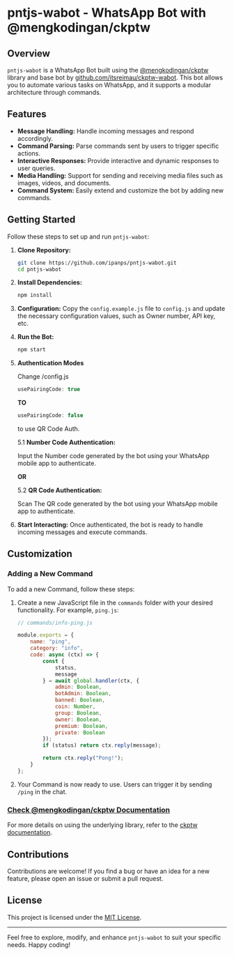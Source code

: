 # pntjs-wabot - WhatsApp Bot with @mengkodingan/ckptw


## Overview

`pntjs-wabot` is a WhatsApp Bot built using the [@mengkodingan/ckptw](https://ckptw.mengkodingan.my.id/) library and base bot by [github.com/itsreimau/ckptw-wabot](https://github.com/itsreimau/ckptw-wabot.git). This bot allows you to automate various tasks on WhatsApp, and it supports a modular architecture through commands.

## Features

- **Message Handling:** Handle incoming messages and respond accordingly.
- **Command Parsing:** Parse commands sent by users to trigger specific actions.
- **Interactive Responses:** Provide interactive and dynamic responses to user queries.
- **Media Handling:** Support for sending and receiving media files such as images, videos, and documents.
- **Command System:** Easily extend and customize the bot by adding new commands.

## Getting Started

Follow these steps to set up and run `pntjs-wabot`:

1. **Clone Repository:**
   ```bash
   git clone https://github.com/ipanps/pntjs-wabot.git
   cd pntjs-wabot
   ```

2. **Install Dependencies:**
   ```bash
   npm install
   ```

3. **Configuration:**
   Copy the `config.example.js` file to `config.js` and update the necessary configuration values, such as Owner number, API key, etc.

4. **Run the Bot:**
   ```bash
   npm start
   ```
5. **Authentication Modes**
   
   Change /config.js
   ```javascript
   usePairingCode: true
   ```
   **TO**
   ```javascript
   usePairingCode: false
   ```
   to use QR Code Auth.
   
   5.1 **Number Code Authentication:**
   
   Input the Number code generated by the bot using your WhatsApp mobile app to authenticate.
   
   **OR**

   5.2 **QR Code Authentication:**
   
   Scan The QR code generated by the bot using your WhatsApp mobile app to authenticate.
   
7. **Start Interacting:**
   Once authenticated, the bot is ready to handle incoming messages and execute commands.

## Customization

### Adding a New Command

To add a new Command, follow these steps:

1. Create a new JavaScript file in the `commands` folder with your desired functionality. For example, `ping.js`:

   ```javascript
   // commands/info-ping.js

   module.exports = {
       name: "ping",
       category: "info",
       code: async (ctx) => {
           const {
               status,
               message
           } = await global.handler(ctx, {
               admin: Boolean,
               botAdmin: Boolean,
               banned: Boolean,
               coin: Number,
               group: Boolean,
               owner: Boolean,
               premium: Boolean,
               private: Boolean
           });
           if (status) return ctx.reply(message);

           return ctx.reply("Pong!");
       }
   };
   ```

2. Your Command is now ready to use. Users can trigger it by sending `/ping` in the chat.

### [Check @mengkodingan/ckptw Documentation](https://ckptw.mengkodingan.my.id/)

For more details on using the underlying library, refer to the [ckptw documentation](https://ckptw.mengkodingan.my.id/).

## Contributions

Contributions are welcome! If you find a bug or have an idea for a new feature, please open an issue or submit a pull request.

## License

This project is licensed under the [MIT License](LICENSE).

---

Feel free to explore, modify, and enhance `pntjs-wabot` to suit your specific needs. Happy coding!
